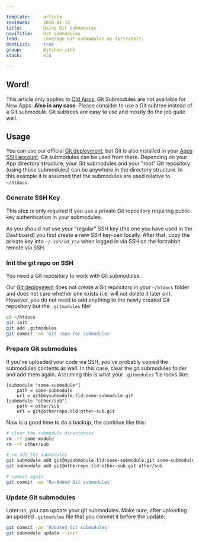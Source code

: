 ```yaml
---

template:     article
reviewed:     2016-01-10
title:        Using Git submodules
naviTitle:    Git submodules
lead:         Leverage Git submodules on fortrabbit.
dontList:     true
group:        Kitchen_sink
stack:        old

---
```


<!-- TODO: was ist mit Hobby hier?  -->

## Word!

This article only applies to [Old Apps](old-apps), Git Submodules are not available for New Apps. **Also in any case**: Please consider to use a Git subtree instead of a Git submodule. Git subtrees are easy to use and mostly do the job quite well.


## Usage

You can use our official [Git deployment](deployment), but Git is also installed in your [Apps SSH account](ssh-sftp-old). Git submodules can be used from there. Depending on your App directory structure, your Git submodules and your "root" Git repository (using those submodules) can be anywhere in the directory structure. In this example it is assumed that the submodules are used relative to `~/htdocs`.

### Generate SSH Key

This step is only required if you use a private Git repository requiring public key authentication in your submodules.

As you should not use your "regular" SSH key (the one you have used in the Dashboard) you first create a new SSH key-pair locally.  After that, copy the private key into `~/.ssh/id_rsa` when logged in via SSH on the fortrabbit remote via SSH.


### Init the git repo on SSH

You need a Git repository to work with Git submodules. 

Our [Git deployment](git) does not create a Git repository in your `~/htdocs` folder and does not care whether one exists (i.e. will not delete it later on). However, you do not need to add anything to the newly created Git repository but the `.gitmodules` file!


```bash
cd ~/htdocs
git init .
git add .gitmodules
git commit -am 'Git repo for submodules'
```


### Prepare Git submodules

If you've uploaded your code via SSH, you've probably copied the submodules contents as well. In this case, clear the git submodules folder and add them again. Assuming this is what your `.gitmodules` file looks like:

```
[submodule "some-submodule"]
    path = some-submodule
    url = git@mysubmodule.tld:some-submodule.git
[submodule "other/sub"]
    path = other/sub
    url = git@otherrepo.tld:other-sub.git
```

Now is a good time to do a backup, the continue like this:

```bash
# clear the submodule directories
rm -rf some-module
rm -rf other/sub

# re-add the submodules
git submodule add git@mysubmodule.tld:some-submodule.git some-submodule
git submodule add git@otherrepo.tld:other-sub.git other/sub

# commit again
git commit -am 'Re-Added Git submodules'
```

### Update Git submodules

Later on, you can update your git submodules. Make sure, after uploading an updated `.gitmodules` file that you commit it before the update:

```bash
git commit -am 'Updated Git submodules'
git submodule update --init
```